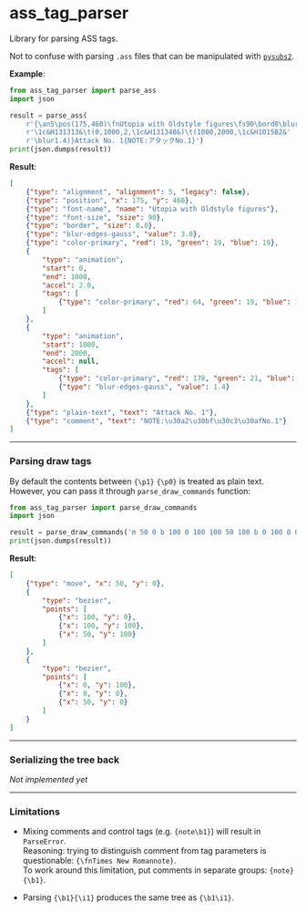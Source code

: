 ass_tag_parser
==============

Library for parsing ASS tags.

Not to confuse with parsing `.ass` files that can be manipulated with
[`pysubs2`](https://github.com/tkarabela/pysubs2).


**Example**:

```python
from ass_tag_parser import parse_ass
import json

result = parse_ass(
    r'{\an5\pos(175,460)\fnUtopia with Oldstyle figures\fs90\bord0\blur3'
    r'\1c&H131313&\t(0,1000,2,\1c&H131340&)\t(1000,2000,\1c&H1015B2&'
    r'\blur1.4)}Attack No. 1{NOTE:アタックNo.1}')
print(json.dumps(result))
```

**Result**:

```json
[
    {"type": "alignment", "alignment": 5, "legacy": false},
    {"type": "position", "x": 175, "y": 460},
    {"type": "font-name", "name": "Utopia with Oldstyle figures"},
    {"type": "font-size", "size": 90},
    {"type": "border", "size": 0.0},
    {"type": "blur-edges-gauss", "value": 3.0},
    {"type": "color-primary", "red": 19, "green": 19, "blue": 19},
    {
        "type": "animation",
        "start": 0,
        "end": 1000,
        "accel": 2.0,
        "tags": [
            {"type": "color-primary", "red": 64, "green": 19, "blue": 19}
        ]
    },
    {
        "type": "animation",
        "start": 1000,
        "end": 2000,
        "accel": null,
        "tags": [
            {"type": "color-primary", "red": 178, "green": 21, "blue": 16},
            {"type": "blur-edges-gauss", "value": 1.4}
        ]
    },
    {"type": "plain-text", "text": "Attack No. 1"},
    {"type": "comment", "text": "NOTE:\u30a2\u30bf\u30c3\u30afNo.1"}
]
```

---

### Parsing draw tags

By default the contents between `{\p1}` `{\p0}` is treated as plain text.  
However, you can pass it through `parse_draw_commands` function:

```python
from ass_tag_parser import parse_draw_commands
import json

result = parse_draw_commands('m 50 0 b 100 0 100 100 50 100 b 0 100 0 0 50 0')
print(json.dumps(result))
```

**Result**:

```json
[
    {"type": "move", "x": 50, "y": 0},
    {
        "type": "bezier",
        "points": [
            {"x": 100, "y": 0},
            {"x": 100, "y": 100},
            {"x": 50, "y": 100}
        ]
    },
    {
        "type": "bezier",
        "points": [
            {"x": 0, "y": 100},
            {"x": 0, "y": 0},
            {"x": 50, "y": 0}
        ]
    }
]
```

---

### Serializing the tree back

*Not implemented yet*

---

### Limitations

- Mixing comments and control tags (e.g. `{note\b1}`) will result in
  `ParseError`.  
  Reasoning: trying to distinguish comment from tag parameters is questionable:
  `{\fnTimes New Romannote}`.  
  To work around this limitation, put comments in separate groups: `{note}{\b1}`.

- Parsing `{\b1}{\i1}` produces the same tree as `{\b1\i1}`.
